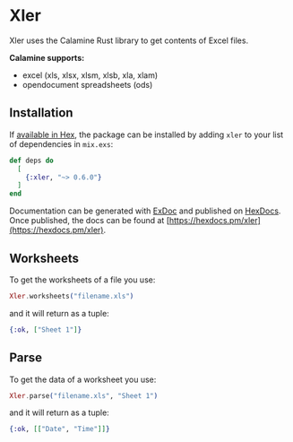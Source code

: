 # Xler

Xler uses the Calamine Rust library to get contents of Excel files.

**Calamine supports:**

- excel (xls, xlsx, xlsm, xlsb, xla, xlam)
- opendocument spreadsheets (ods)

## Installation

If [available in Hex](https://hex.pm/docs/publish), the package can be installed
by adding `xler` to your list of dependencies in `mix.exs`:

```elixir
def deps do
  [
    {:xler, "~> 0.6.0"}
  ]
end
```

Documentation can be generated with [ExDoc](https://github.com/elixir-lang/ex_doc)
and published on [HexDocs](https://hexdocs.pm). Once published, the docs can
be found at [https://hexdocs.pm/xler](https://hexdocs.pm/xler).

## Worksheets

To get the worksheets of a file you use:

```elixir
Xler.worksheets("filename.xls")
```

and it will return as a tuple:

```elixir
{:ok, ["Sheet 1"]}
```

## Parse

To get the data of a worksheet you use:

```elixir
Xler.parse("filename.xls", "Sheet 1")
```

and it will return as a tuple:

```elixir
{:ok, [["Date", "Time"]]}
```
